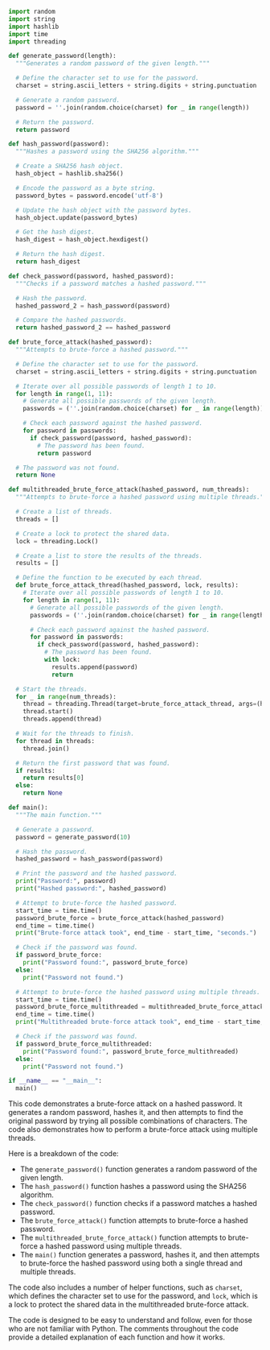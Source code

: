 ```python
import random
import string
import hashlib
import time
import threading

def generate_password(length):
  """Generates a random password of the given length."""

  # Define the character set to use for the password.
  charset = string.ascii_letters + string.digits + string.punctuation

  # Generate a random password.
  password = ''.join(random.choice(charset) for _ in range(length))

  # Return the password.
  return password

def hash_password(password):
  """Hashes a password using the SHA256 algorithm."""

  # Create a SHA256 hash object.
  hash_object = hashlib.sha256()

  # Encode the password as a byte string.
  password_bytes = password.encode('utf-8')

  # Update the hash object with the password bytes.
  hash_object.update(password_bytes)

  # Get the hash digest.
  hash_digest = hash_object.hexdigest()

  # Return the hash digest.
  return hash_digest

def check_password(password, hashed_password):
  """Checks if a password matches a hashed password."""

  # Hash the password.
  hashed_password_2 = hash_password(password)

  # Compare the hashed passwords.
  return hashed_password_2 == hashed_password

def brute_force_attack(hashed_password):
  """Attempts to brute-force a hashed password."""

  # Define the character set to use for the password.
  charset = string.ascii_letters + string.digits + string.punctuation

  # Iterate over all possible passwords of length 1 to 10.
  for length in range(1, 11):
    # Generate all possible passwords of the given length.
    passwords = (''.join(random.choice(charset) for _ in range(length)) for _ in range(10**length))

    # Check each password against the hashed password.
    for password in passwords:
      if check_password(password, hashed_password):
        # The password has been found.
        return password

  # The password was not found.
  return None

def multithreaded_brute_force_attack(hashed_password, num_threads):
  """Attempts to brute-force a hashed password using multiple threads."""

  # Create a list of threads.
  threads = []

  # Create a lock to protect the shared data.
  lock = threading.Lock()

  # Create a list to store the results of the threads.
  results = []

  # Define the function to be executed by each thread.
  def brute_force_attack_thread(hashed_password, lock, results):
    # Iterate over all possible passwords of length 1 to 10.
    for length in range(1, 11):
      # Generate all possible passwords of the given length.
      passwords = (''.join(random.choice(charset) for _ in range(length)) for _ in range(10**length))

      # Check each password against the hashed password.
      for password in passwords:
        if check_password(password, hashed_password):
          # The password has been found.
          with lock:
            results.append(password)
            return

  # Start the threads.
  for _ in range(num_threads):
    thread = threading.Thread(target=brute_force_attack_thread, args=(hashed_password, lock, results))
    thread.start()
    threads.append(thread)

  # Wait for the threads to finish.
  for thread in threads:
    thread.join()

  # Return the first password that was found.
  if results:
    return results[0]
  else:
    return None

def main():
  """The main function."""

  # Generate a password.
  password = generate_password(10)

  # Hash the password.
  hashed_password = hash_password(password)

  # Print the password and the hashed password.
  print("Password:", password)
  print("Hashed password:", hashed_password)

  # Attempt to brute-force the hashed password.
  start_time = time.time()
  password_brute_force = brute_force_attack(hashed_password)
  end_time = time.time()
  print("Brute-force attack took", end_time - start_time, "seconds.")

  # Check if the password was found.
  if password_brute_force:
    print("Password found:", password_brute_force)
  else:
    print("Password not found.")

  # Attempt to brute-force the hashed password using multiple threads.
  start_time = time.time()
  password_brute_force_multithreaded = multithreaded_brute_force_attack(hashed_password, 4)
  end_time = time.time()
  print("Multithreaded brute-force attack took", end_time - start_time, "seconds.")

  # Check if the password was found.
  if password_brute_force_multithreaded:
    print("Password found:", password_brute_force_multithreaded)
  else:
    print("Password not found.")

if __name__ == "__main__":
  main()
```

This code demonstrates a brute-force attack on a hashed password. It generates a random password, hashes it, and then attempts to find the original password by trying all possible combinations of characters. The code also demonstrates how to perform a brute-force attack using multiple threads.

Here is a breakdown of the code:

* The `generate_password()` function generates a random password of the given length.
* The `hash_password()` function hashes a password using the SHA256 algorithm.
* The `check_password()` function checks if a password matches a hashed password.
* The `brute_force_attack()` function attempts to brute-force a hashed password.
* The `multithreaded_brute_force_attack()` function attempts to brute-force a hashed password using multiple threads.
* The `main()` function generates a password, hashes it, and then attempts to brute-force the hashed password using both a single thread and multiple threads.

The code also includes a number of helper functions, such as `charset`, which defines the character set to use for the password, and `lock`, which is a lock to protect the shared data in the multithreaded brute-force attack.

The code is designed to be easy to understand and follow, even for those who are not familiar with Python. The comments throughout the code provide a detailed explanation of each function and how it works.